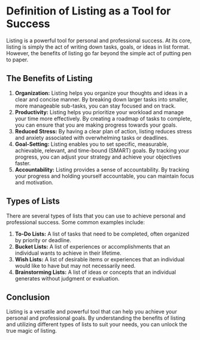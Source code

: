 Definition of Listing as a Tool for Success
==========================================================================================

Listing is a powerful tool for personal and professional success. At its core, listing is simply the act of writing down tasks, goals, or ideas in list format. However, the benefits of listing go far beyond the simple act of putting pen to paper.

The Benefits of Listing
-----------------------

1. **Organization:** Listing helps you organize your thoughts and ideas in a clear and concise manner. By breaking down larger tasks into smaller, more manageable sub-tasks, you can stay focused and on track.
2. **Productivity:** Listing helps you prioritize your workload and manage your time more effectively. By creating a roadmap of tasks to complete, you can ensure that you are making progress towards your goals.
3. **Reduced Stress:** By having a clear plan of action, listing reduces stress and anxiety associated with overwhelming tasks or deadlines.
4. **Goal-Setting:** Listing enables you to set specific, measurable, achievable, relevant, and time-bound (SMART) goals. By tracking your progress, you can adjust your strategy and achieve your objectives faster.
5. **Accountability:** Listing provides a sense of accountability. By tracking your progress and holding yourself accountable, you can maintain focus and motivation.

Types of Lists
--------------

There are several types of lists that you can use to achieve personal and professional success. Some common examples include:

1. **To-Do Lists:** A list of tasks that need to be completed, often organized by priority or deadline.
2. **Bucket Lists:** A list of experiences or accomplishments that an individual wants to achieve in their lifetime.
3. **Wish Lists:** A list of desirable items or experiences that an individual would like to have but may not necessarily need.
4. **Brainstorming Lists:** A list of ideas or concepts that an individual generates without judgment or evaluation.

Conclusion
----------

Listing is a versatile and powerful tool that can help you achieve your personal and professional goals. By understanding the benefits of listing and utilizing different types of lists to suit your needs, you can unlock the true magic of listing.
